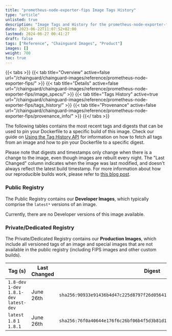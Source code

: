 ```yaml
---
title: "prometheus-node-exporter-fips Image Tags History"
type: "article"
unlisted: true
description: "Image Tags and History for the prometheus-node-exporter-fips Chainguard Image"
date: 2023-06-22T11:07:52+02:00
lastmod: 2024-06-27 00:41:27
draft: false
tags: ["Reference", "Chainguard Images", "Product"]
images: []
weight: 700
toc: true
---
```


{{< tabs >}}
{{< tab title="Overview" active=false url="/chainguard/chainguard-images/reference/prometheus-node-exporter-fips/" >}}
{{< tab title="Details" active=false url="/chainguard/chainguard-images/reference/prometheus-node-exporter-fips/image_specs/" >}}
{{< tab title="Tags History" active=true url="/chainguard/chainguard-images/reference/prometheus-node-exporter-fips/tags_history/" >}}
{{< tab title="Provenance" active=false url="/chainguard/chainguard-images/reference/prometheus-node-exporter-fips/provenance_info/" >}}
{{</ tabs >}}

The following tables contains the most recent tags and digests that can be used to pin your Dockerfile to a specific build of this image. Check our guide on [Using the Tag History API](/chainguard/chainguard-images/using-the-tag-history-api/) for information on how to fetch all tags from an image and how to pin your Dockerfile to a specific digest.

Please note that digests and timestamps only change when there is a change to the image, even though images are rebuilt every night. The "Last Changed" column indicates when the image was last modified, and doesn't always reflect the latest build timestamp. For more information about how our reproducible builds work, please refer to [this blog post](https://www.chainguard.dev/unchained/reproducing-chainguards-reproducible-image-builds).

### Public Registry
The Public Registry contains our **Developer Images**, which typically comprise the `latest*` versions of an image.

Currently, there are no Developer versions of this image available.

### Private/Dedicated Registry
The Private/Dedicated Registry contains our **Production Images**, which include all versioned tags of an image and special images that are not available in the public registry (including FIPS images and other custom builds).

| Tag (s)                                     | Last Changed | Digest                                                                    |
|---------------------------------------------|--------------|---------------------------------------------------------------------------|
|  `1.8-dev` `1-dev` `1.8.1-dev` `latest-dev` | June 26th    | `sha256:90933e91436b4d47c225d8797f26d056417e1e02fd1de7390e5ad1a9ba610d12` |
|  `latest` `1.8` `1` `1.8.1`                 | June 26th    | `sha256:76f0a40644e176f6c26bf06b4f5d3b81d1e61c8b5b995fa404b321fa434f289f` |

